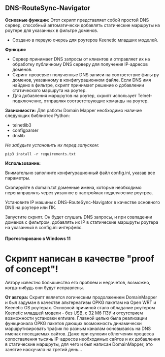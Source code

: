 ## DNS-RouteSync-Navigator


**Основные функции:** Этот скрипт представляет собой простой DNS сервер, способный автоматически добавлять статические маршруты на роутере для указанных в фильтре доменов.
- Создано в первую очереь для роутеров Keenetic младших моделей.

**Функции:**
- Сервер принимает DNS запросы от клиентов и отправляет их на обработку публичному DNS серверу для получения IP-адресов доменов.
- Скрипт проверяет полученные DNS записи на соответствие фильтру доменов, указанному в конфигурационном файле. Если DNS имя найдено в фильтре, скрипт принимает решение о добавлении статического маршрута на роутер.
- Для добавления маршрутов на роутер, скрипт использует Telnet-подключение, отправляя соответствующие команды на роутер.

**Зависимости:** Для работы Domain Mapper необходимо наличие следующих библиотек Python:
- telnetlib3
- configparser
- dnslib

*Не забудьте установить их перед запуском:*
```
pip3 install -r requirements.txt
```

**Использование:**

Внимательно заполните конфигурационный файл config.ini, указав все параметры.

Скопируйте в domain.txt доменные имена, которые необходимо перенаправлять через укзанное в настройках подклчюение роутреа.

Установите IP машины с DNS-RouteSync-Navigator в качестве основного DNS на роутере или ПК.

Запустите скрипт. Он будет слушать DNS запросы, и при совпадении доменов с фильтром, добавлять их IP в статические маршруты роутера на указанный в config.ini интерфейс.

#### Протестировано в Windows 11


# Скрипт написан в качестве "proof of concept"!
Автору известно большинство его проблем и недочетов, возможно, когда-нибудь они будут исправлены.

**От автора:** Скрипт является логическим продолжением DomainMapper и был задуман в качестве альтернативы OPKG пакетам на Open WRT и Keenetic OS роутерах.
Основной причиной стало обладание роутером Keenetic младшей модели - без USB, с 32 Мб ПЗУ и отсутствием возможности установки entware.
Главной целью была реализации функционала OPKG пакетов дающих возможность динамически маршрутизировать трафик по разным каналам основываясь на DNS именах посещаемых сайтов.
Даже при суловии облегчения процесса сопоставления тысячь IP-адресов необходимых сайтов и их добавления в статические маршруты, для чего и был написан DomainMapper, это занятие наскучило на третий день…

